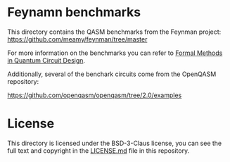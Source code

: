 # Feynamn benchmarks

This directory contains the QASM benchmarks from the Feynman project: https://github.com/meamy/feynman/tree/master

For more information on the benchmarks you can refer to
[Formal Methods in Quantum Circuit Design](http://hdl.handle.net/10012/14480).

Additionally, several of the benchark circuits come from the OpenQASM repository:

https://github.com/openqasm/openqasm/tree/2.0/examples

# License

This directory is licensed under the BSD-3-Claus license, you can see the
full text and copyright in the [LICENSE.md](LICENSE.md) file in this repository.
